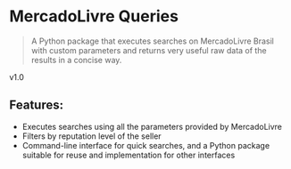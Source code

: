 # MercadoLivre Queries

> A Python package that executes searches on MercadoLivre Brasil with custom parameters and returns very useful raw data of the results in a concise way.

v1.0

## Features:
- Executes searches using all the parameters provided by MercadoLivre
- Filters by reputation level of the seller
- Command-line interface for quick searches, and a Python package suitable for reuse and implementation for other interfaces
